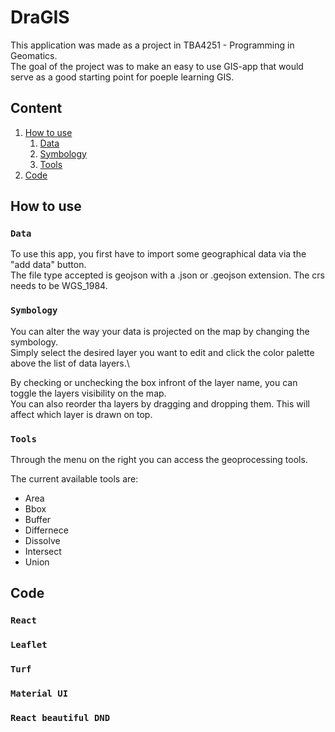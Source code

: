 # DraGIS

This application was made as a project in TBA4251 - Programming in Geomatics.\
The goal of the project was to make an easy to use GIS-app that would serve as a good starting point for poeple learning GIS.

## Content

1. [How to use](#how-to-use)
   1. [Data](#data)
   2. [Symbology](#symbology)
   3. [Tools](#tools)
2. [Code](#code)

## How to use

### `Data`

To use this app, you first have to import some geographical data via the "add data" button.\
The file type accepted is geojson with a .json or .geojson extension. The crs needs to be WGS_1984.

### `Symbology`

You can alter the way your data is projected on the map by changing the symbology.\
Simply select the desired layer you want to edit and click the color palette above the list of data layers.\

By checking or unchecking the box infront of the layer name, you can toggle the layers visibility on the map.\
You can also reorder tha layers by dragging and dropping them. This will affect which layer is drawn on top.

### `Tools`

Through the menu on the right you can access the geoprocessing tools.

The current available tools are:

- Area
- Bbox
- Buffer
- Differnece
- Dissolve
- Intersect
- Union

## Code

### `React`

### `Leaflet`

### `Turf`

### `Material UI`

### `React beautiful DND`
